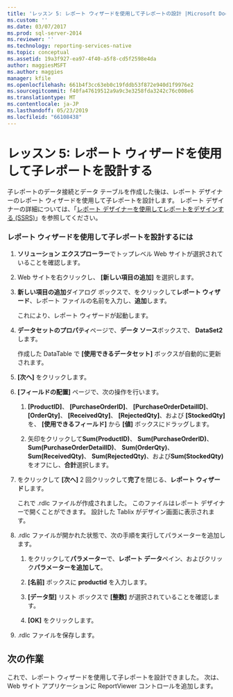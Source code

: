 ```yaml
---
title: 'レッスン 5: レポート ウィザードを使用して子レポートの設計 |Microsoft Docs'
ms.custom: ''
ms.date: 03/07/2017
ms.prod: sql-server-2014
ms.reviewer: ''
ms.technology: reporting-services-native
ms.topic: conceptual
ms.assetid: 19a3f927-ea97-4f40-a5f8-cd5f2598e4da
author: maggiesMSFT
ms.author: maggies
manager: kfile
ms.openlocfilehash: 661b4f3cc63eb0c19fddb53f872e940d1f9976e2
ms.sourcegitcommit: f40fa47619512a9a9c3e3258fda3242c76c008e6
ms.translationtype: MT
ms.contentlocale: ja-JP
ms.lasthandoff: 05/23/2019
ms.locfileid: "66108438"
---
```

# <a name="lesson-5-design-the-child-report-using-the-report-wizard"></a>レッスン 5: レポート ウィザードを使用して子レポートを設計する
  子レポートのデータ接続とデータ テーブルを作成した後は、レポート デザイナーのレポート ウィザードを使用して子レポートを設計します。 レポート デザイナーの詳細については、「[レポート デザイナーを使用してレポートをデザインする &#40;SSRS&#41;](tools/design-reporting-services-paginated-reports-with-report-designer-ssrs.md)」を参照してください。  
  
### <a name="to-design-the-child-report-using-the-report-wizard"></a>レポート ウィザードを使用して子レポートを設計するには  
  
1.  **ソリューション エクスプローラー**でトップレベル Web サイトが選択されていることを確認します。  
  
2.  Web サイトを右クリックし、 **[新しい項目の追加]** を選択します。  
  
3.  **新しい項目の追加**ダイアログ ボックスで、をクリックして**レポート ウィザード**、レポート ファイルの名前を入力し、**追加**します。  
  
     これにより、レポート ウィザードが起動します。  
  
4.  **データセットのプロパティ**ページで、**データ ソース**ボックスで、 **DataSet2**します。  
  
     作成した DataTable で **[使用できるデータセット]** ボックスが自動的に更新されます。  
  
5.  **[次へ]** をクリックします。  
  
6.  **[フィールドの配置]** ページで、次の操作を行います。  
  
    1.  **[ProductID]**、 **[PurchaseOrderID]**、 **[PurchaseOrderDetailID]**、 **[OrderQty]**、 **[ReceivedQty]**、 **[RejectedQty]**、および **[StockedQty]** を、 **[使用できるフィールド]** から **[値]** ボックスにドラッグします。  
  
    2.  矢印をクリックして**Sum(ProductID)**、 **Sum(PurchaseOrderID)**、 **Sum(PurchaseOrderDetailID)**、 **Sum(OrderQty)**、 **Sum(ReceivedQty)**、 **Sum(RejectedQty)**、および**Sum(StockedQty)** をオフにし、**合計**選択します。  
  
7.  をクリックして **[次へ]** 2 回クリックして**完了**を閉じる、**レポート ウィザード**します。  
  
     これで .rdlc ファイルが作成されました。 このファイルはレポート デザイナーで開くことができます。 設計した Tablix がデザイン画面に表示されます。  
  
8.  .rdlc ファイルが開かれた状態で、次の手順を実行してパラメーターを追加します。  
  
    1.  をクリックして**パラメーター**で、**レポート データ**ペイン、およびクリック**パラメーターを追加して**。  
  
    2.  **[名前]** ボックスに **productid** を入力します。  
  
    3.  **[データ型]** リスト ボックスで **[整数]** が選択されていることを確認します。  
  
    4.  **[OK]** をクリックします。  
  
9. .rdlc ファイルを保存します。  
  
## <a name="next-task"></a>次の作業  
 これで、レポート ウィザードを使用して子レポートを設計できました。 次は、Web サイト アプリケーションに ReportViewer コントロールを追加します。  
  
  
